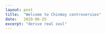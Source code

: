 ```yaml
---
layout: post
title:  "Welcome to Chinmoy controversies"
date:   2020-06-25
excerpt: "derive real soul"
---
```

